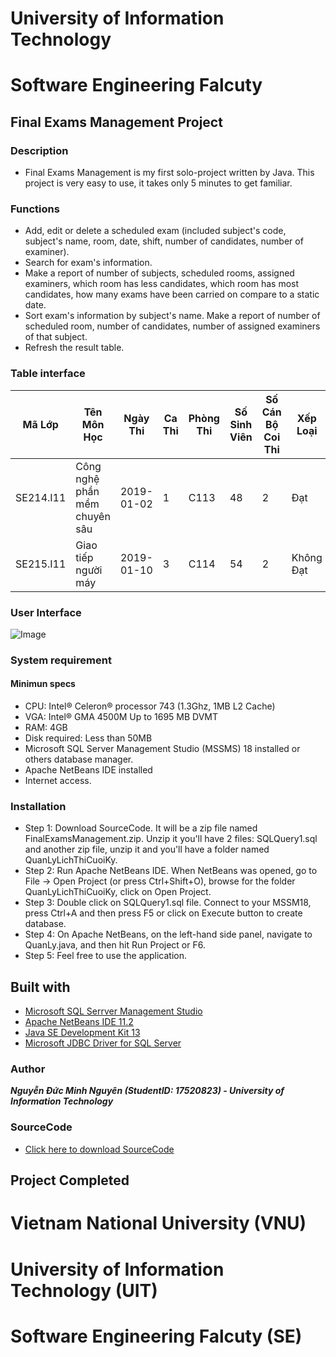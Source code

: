 # University of Information Technology
# Software Engineering Falcuty
## Final Exams Management Project

### Description
- Final Exams Management is my first solo-project written by Java. This project is very easy to use, it takes only 5 minutes to get familiar.

### Functions
- Add, edit or delete a scheduled exam (included subject's code, subject's name, room, date, shift, number of candidates, number of examiner).
- Search for exam's information.
- Make a report of number of subjects, scheduled rooms, assigned examiners, which room has less candidates, which room has most candidates, how many exams have been carried on compare to a static date.
- Sort exam's information by subject's name. Make a report of number of scheduled room, number of candidates, number of assigned examiners of that subject.
- Refresh the result table.

### Table interface
| Mã Lớp | Tên Môn Học | Ngày Thi | Ca Thi | Phòng Thi | Số Sinh Viên | Số Cán Bộ Coi Thi | Xếp Loại |
| - | - | - | - | - | - | - | - |
| SE214.I11 | Công nghệ phần mềm chuyên sâu | 2019-01-02 | 1 | C113 | 48 | 2 | Đạt |
| SE215.I11 | Giao tiếp người máy | 2019-01-10 | 3 | C114 | 54 | 2 | Không Đạt |

### User Interface
![Image](/image/github.png)

### System requirement
#### Minimun specs
- CPU: Intel® Celeron® processor 743 (1.3Ghz, 1MB L2 Cache)
- VGA: Intel® GMA 4500M Up to 1695 MB DVMT
- RAM: 4GB
- Disk required: Less than 50MB
- Microsoft SQL Server Management Studio (MSSMS) 18 installed or others database manager.
- Apache NetBeans IDE installed
- Internet access.

### Installation
- Step 1: Download SourceCode. It will be a zip file named FinalExamsManagement.zip. Unzip it you'll have 2 files: SQLQuery1.sql and another zip file, unzip it and you'll have a folder named QuanLyLichThiCuoiKy.
- Step 2: Run Apache NetBeans IDE. When NetBeans was opened, go to File -> Open Project (or press Ctrl+Shift+O), browse for the folder QuanLyLichThiCuoiKy, click on Open Project.
- Step 3: Double click on SQLQuery1.sql file. Connect to your MSSM18, press Ctrl+A and then press F5 or click on Execute button to create database.
- Step 4: On Apache NetBeans, on the left-hand side panel, navigate to QuanLy.java, and then hit Run Project or F6.
- Step 5: Feel free to use the application.

## Built with
- [Microsoft SQL Serrver Management Studio](https://www.microsoft.com/en-us/sql-server/sql-server-downloads)
- [Apache NetBeans IDE 11.2](https://netbeans.apache.org/download/nb112/nb112.html)
- [Java SE Development Kit 13](https://www.oracle.com/technetwork/java/javase/downloads/jdk13-downloads-5672538.html)
- [Microsoft JDBC Driver for SQL Server](https://www.microsoft.com/en-us/download/details.aspx?id=58505)

### Author
***Nguyễn Đức Minh Nguyên (StudentID: 17520823) - University of Information Technology***

### SourceCode
- [Click here to download SourceCode](https://drive.google.com/file/d/1ZnKMp129ofz_tXNTVEKF5V5SJKjCJx7s/view?usp=sharing)

## Project Completed

# Vietnam National University (VNU)
# University of Information Technology (UIT)
# Software Engineering Falcuty (SE)

